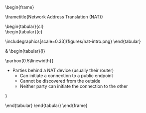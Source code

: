 \begin{frame}

\frametitle{Network Address Translation (NAT)}

\begin{tabular}{cl}  
 \begin{tabular}{c}
 
\includegraphics[scale=0.33]{figures/nat-intro.png}
 \end{tabular}
 
& \begin{tabular}{l}

 \parbox{0.5\linewidth}{
 
- Parties behind a NAT device (usually their router)
	- Can initiate a connection to a public endpoint
	- Cannot be discovered from the outside
	- Neither party can initiate the connection to the other

}

 \end{tabular}
\end{tabular} 
\end{frame}